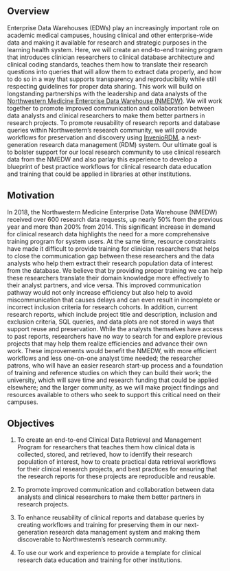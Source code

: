 ## Overview

Enterprise Data Warehouses (EDWs) play an increasingly important role on academic medical campuses, housing clinical and other enterprise-wide data and making it available for research and strategic purposes in the learning health system. Here, we will create an end-to-end training program that introduces clinician researchers to clinical database architecture and clinical coding standards, teaches them how to translate their research questions into queries that will allow them to extract data properly, and how to do so in a way that supports transparency and reproducibility while still respecting guidelines for proper data sharing. This work will build on longstanding partnerships with the leadership and data analysts of the [Northwestern Medicine Enterprise Data Warehouse (NMEDW)](https://www.nucats.northwestern.edu/resources/data-science-and-informatics/nmedw/index.html). We will work together to promote improved communication and collaboration between data analysts and clinical researchers to make them better partners in research projects. To promote reusability of research reports and database queries within Northwestern’s research community, we will provide workflows for preservation and discovery using [InvenioRDM](https://inveniosoftware.org/products/rdm/), a next-generation research data management (RDM) system. Our ultimate goal is to bolster support for our local research community to use clinical research data from the NMEDW and also parlay this experience to develop a blueprint of best practice workflows for clinical research data education and training that could be applied in libraries at other institutions.

## Motivation

In 2018, the Northwestern Medicine Enterprise Data Warehouse (NMEDW) received over 600 research data requests, up nearly 50% from the previous year and more than 200% from 2014. This significant increase in demand for clinical research data highlights the need for a more comprehensive training program for system users. At the same time, resource constraints have made it difficult to provide training for clinician researchers that helps to close the communication gap between these researchers and the data analysts who help them extract their research population data of interest from the database. We believe that by providing proper training we can help these researchers translate their domain knowledge more effectively to their analyst partners, and vice versa. This improved communication pathway would not only increase efficiency but also help to avoid miscommunication that causes delays and can even result in incomplete or incorrect inclusion criteria for research cohorts. In addition, current research reports, which include project title and description, inclusion and exclusion criteria, SQL queries, and data plots are not stored in ways that support reuse and preservation. While the analysts themselves have access to past reports, researchers have no way to search for and explore previous projects that may help them realize efficiencies and advance their own work. These improvements would benefit the NMEDW, with more efficient workflows and less one-on-one analyst time needed; the researcher patrons, who will have an easier research start-up process and a foundation of training and reference studies on which they can build their work; the university, which will save time and research funding that could be applied elsewhere; and the larger community, as we will make project findings and resources available to others who seek to support this critical need on their campuses.

## Objectives

1.  To create an end-to-end Clinical Data Retrieval and Management Program for researchers that teaches them how clinical data is collected, stored, and retrieved, how to identify their research population of interest, how to create practical data retrieval workflows for their clinical research projects, and best practices for ensuring that the research reports for these projects are reproducible and reusable.

2.  To promote improved communication and collaboration between data analysts and clinical researchers to make them better partners in research projects.

3.  To enhance reusability of clinical reports and database queries by creating workflows and training for preserving them in our next-generation research data management system and making them discoverable to Northwestern’s research community.

4.  To use our work and experience to provide a template for clinical research data education and training for other institutions.
